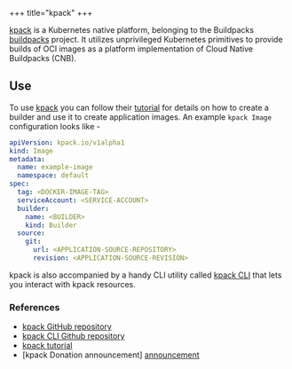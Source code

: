 +++
title="kpack"
+++

[kpack][kpack] is a Kubernetes native platform, belonging to the Buildpacks [buildpacks] project. It utilizes unprivileged Kubernetes primitives to provide builds of OCI images as a platform implementation of Cloud Native Buildpacks (CNB).
<!--more-->

## Use 
To use [kpack][kpack] you can follow their [tutorial][tutorial] for details on how to create a builder and use it to create application images.
An example `kpack Image` configuration looks like - 

```yaml
apiVersion: kpack.io/v1alpha1
kind: Image
metadata:
  name: example-image
  namespace: default
spec:
  tag: <DOCKER-IMAGE-TAG>
  serviceAccount: <SERVICE-ACCOUNT>
  builder:
    name: <BUILDER>
    kind: Builder
  source:
    git:
      url: <APPLICATION-SOURCE-REPOSITORY>
      revision: <APPLICATION-SOURCE-REVISION>
```

kpack is also accompanied by a handy CLI utility called [kpack CLI][cli] that lets you interact with kpack resources.


### References

- [kpack GitHub repository][kpack]
- [kpack CLI Github repository][cli]
- [kpack tutorial][tutorial]
- [kpack Donation announcement] [announcement]

[vmware]: https://www.vmware.com/company.html
[vmware-tanzu]: https://tanzu.vmware.com/build-service
[kpack]: https://github.com/pivotal/kpack
[tutorial]: https://github.com/pivotal/kpack/blob/master/docs/tutorial.md
[cli]: https://github.com/vmware-tanzu/kpack-cli/blob/master/docs/kp.md
[buildpacks]: https://buildpacks.io
[announcement]: https://medium.com/buildpacks/kpack-joins-the-buildpacks-community-organization-223e59bda951
